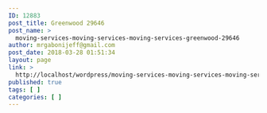 ```yaml
---
ID: 12883
post_title: Greenwood 29646
post_name: >
  moving-services-moving-services-moving-services-greenwood-29646
author: mrgabonijeff@gmail.com
post_date: 2018-03-28 01:51:34
layout: page
link: >
  http://localhost/wordpress/moving-services-moving-services-moving-services-greenwood-29646/
published: true
tags: [ ]
categories: [ ]
---
```

